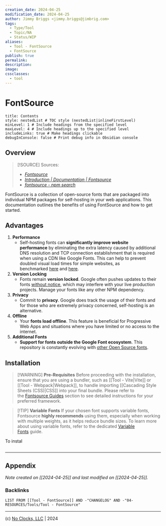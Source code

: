 ```yaml
---
creation_date: 2024-04-25
modification_date: 2024-04-25
author: Jimmy Briggs <jimmy.briggs@jimbrig.com>
tags:
  - Type/Tool
  - Topic/NA
  - Status/WIP
aliases:
  - Tool - FontSource
  - FontSource
publish: true
permalink:
description:
image:
cssclasses:
  - tool
---
```



# FontSource

```table-of-contents
title: Contents 
style: nestedList # TOC style (nestedList|inlineFirstLevel)
minLevel: 1 # Include headings from the specified level
maxLevel: 4 # Include headings up to the specified level
includeLinks: true # Make headings clickable
debugInConsole: false # Print debug info in Obsidian console
```

## Overview

> [!SOURCE] Sources:
> - *[Fontsource](https://fontsource.org/)*
> - *[Introduction | Documentation | Fontsource](https://fontsource.org/docs/getting-started/introduction)*
> - *[fontsource - npm search](https://www.npmjs.com/search?q=fontsource)*

FontSource is a collection of open-source fonts that are packaged into individual NPM packages for self-hosting in your web applications. This documentation outlines the benefits of using FontSource and how to get started.

## Advantages

1. **Performance**
	- Self-hosting fonts can **significantly improve website performance** by eliminating the extra latency caused by additional DNS resolution and TCP connection establishment that is required when using a CDN like Google Fonts. This can help to prevent doubled visual load times for simple websites, as benchmarked [here](https://github.com/HTTPArchive/almanac.httparchive.org/pull/607) and [here](https://github.com/reactiflux/reactiflux.com/pull/21).
2. **Version Locking**
	- Fonts remain **version locked**. Google often pushes updates to their fonts [without notice](https://github.com/google/fonts/issues/1307), which may interfere with your live production projects. Manage your fonts like any other NPM dependency.
3. **Privacy**
	- Commit to **privacy**. Google does track the usage of their fonts and for those who are extremely privacy concerned, self-hosting is an alternative.
4. **Offline**
	- Your **fonts load offline**. This feature is beneficial for Progressive Web Apps and situations where you have limited or no access to the internet.
5. **Additional Fonts**
	- **Support for fonts outside the Google Font ecosystem**. This repository is constantly evolving with [other Open Source fonts](https://github.com/fontsource/font-files).

## Installation

> [!WARNING] **Pre-Requisites**
> Before proceeding with the installation, ensure that you are using a bundler, such as [[Tool - Vite|Vite]] or [[Tool - Webpack|Webpack]], to handle importing [[Cascading Style Sheets (CSS)|CSS]] into your final bundle. Please refer to the [Fontsource Guides](https://fontsource.org/docs/guides) section to see detailed instructions for your preferred framework.

> [!TIP] **Variable Fonts**
> If your chosen font supports variable fonts, Fontsource **highly recommends** using them, especially when working with multiple weights, as it helps reduce bundle sizes. To learn more about using variable fonts, refer to the dedicated [Variable Fonts](https://fontsource.org/docs/getting-started/variable) guide.

To instal

```
```

***

## Appendix

*Note created on [[2024-04-25]] and last modified on [[2024-04-25]].*

### Backlinks

```dataview
LIST FROM [[Tool - FontSource]] AND -"CHANGELOG" AND -"04-RESOURCES/Tools/Tool - FontSource"
```

***

(c) [No Clocks, LLC](https://github.com/noclocks) | 2024